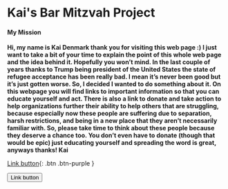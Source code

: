 # Kai's Bar Mitzvah Project


#### My Mission


**Hi, my name is Kai Denmark thank you for visiting this web page :) I just want to take a bit of your time to explain the point of this whole web page and the idea behind it. Hopefully you won’t mind. In the last couple of years thanks to Trump being president of the United States the state of refugee acceptance has been really bad. I mean it’s never been good but it’s just gotten worse. So, I decided I wanted to do something about it. On this webpage you will find links to important information so that you can educate yourself and act. There is also a link to donate and take action to help organizations further their ability to help others that are struggling, because especially now these people are suffering due to separation, harsh restrictions, and being in a new place that they aren’t necessarily familiar with. So, please take time to think about these people because they deserve a chance too. You don’t even have to donate (though that would be epic) just educating yourself and spreading the word is great, anyways thanks! Kai**


[Link button](https://www.hias.org/who/history){: .btn .btn-purple }

<button>Link button</button>

